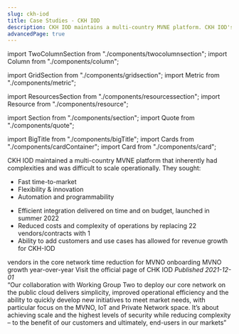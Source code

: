 ```yaml
---
slug: ckh-iod
title: Case Studies - CKH IOD
description: CKH IOD maintains a multi-country MVNE platform. CKH IOD's original platform had unforeseen complexities reducing the ability to innovate and provide a scalable solution. The aged platform was not able to scale with its growth and required a future-proof mobile core network for its multi-tenancy business model.
advancedPage: true
---
```


import TwoColumnSection from "./components/twocolumnsection";
import Column from "./components/column";

import GridSection from "./components/gridsection";
import Metric from "./components/metric";

import ResourcesSection from "./components/resourcessection";
import Resource from "./components/resource";

import Section from "./components/section";
import Quote from "./components/quote";

import BigTitle from "./components/bigTitle";
import Cards from "./components/cardContainer";
import Card from "./components/card";

<TwoColumnSection>

  <Column sticky>
    <BigTitle pillText="MVNE" logoUrl="/img/ckh.svg">
    </BigTitle>
  </Column>

  <Column>
    <Cards>
      <Card label="CHALLENGE" title="CKH IOD is a cross-country group unit within the Hutchison conglomerate, with MVNE operations across Europe.">
        CKH IOD maintained a multi-country MVNE platform that inherently had complexities and was difficult to scale operationally. They sought:
        <ul>
          <li>Fast time-to-market</li>
          <li>Flexibility & innovation</li>
          <li>Automation and programmability</li>
        </ul>
      </Card>
      <Card label="SOLUTION" title="A single, multi-country mobile core solution that is secure and future-proof and enables business growth.">
        <ul>
          <li>Efficient integration delivered on time and on budget, launched in summer 2022</li>
          <li>Reduced costs and complexity of operations by replacing 22 vendors/contracts with 1</li>
          <li>Ability to add customers and use cases has allowed for revenue growth for CKH-IOD</li>
        </ul>
      </Card>
    </Cards>
  </Column>
  
</TwoColumnSection>

<GridSection bgColor="#232e33">
  <Metric title="22 to 1">vendors in the core network</Metric>
  <Metric title="8 months to 8 weeks">time reduction for MVNO onboarding</Metric>
  <Metric title="100%">MVNO growth year-over-year</Metric>
</GridSection>

<ResourcesSection>
  <Resource title="ckhiod.com" link="https://ckhiod.com/">Visit the official page of CHK IOD</Resource>
  <Resource title="Press Release" link="https://www.wgtwo.com/blog/ckh-iod-wg2-public-cloud/"><em>Published 2021-12-01</em></Resource>
</ResourcesSection>

<Section bgColor="#f6f6f6">
  <Quote by="Joe Parker, CEO of CKH IOD">
    “Our collaboration with Working Group Two to deploy our core network on the public cloud delivers simplicity, improved operational efficiency and the ability to quickly develop new initiatives to meet market needs, with particular focus on the MVNO, IoT and Private Network space. It’s about achieving scale and the highest levels of security while reducing complexity – to the benefit of our customers and ultimately, end-users in our markets”
  </Quote>
</Section>
